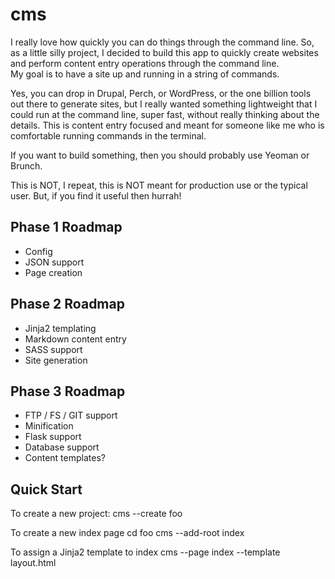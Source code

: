 cms
===============
I really love how quickly you can do things through the command line.  So, as a little silly project, I decided
to build this app to quickly create websites and perform content entry operations through the command line.  
My goal is to have a site up and running in a string of commands.  

Yes, you can drop in Drupal, Perch, or WordPress, or the one billion tools out there to generate sites, but
I really wanted something lightweight that I could run at the command line, super fast, without really thinking
about the details.  This is content entry focused and meant for someone like me who is comfortable running
commands in the terminal.

If you want to build something, then you should probably use Yeoman or Brunch.

This is NOT, I repeat, this is NOT meant for production use or the typical user.  But, if you find it useful
then hurrah!


Phase 1 Roadmap
---------------------
- Config
- JSON support
- Page creation

Phase 2 Roadmap
---------------------
- Jinja2 templating
- Markdown content entry
- SASS support
- Site generation

Phase 3 Roadmap
---------------------
- FTP / FS / GIT support
- Minification
- Flask support
- Database support
- Content templates?


Quick Start
---------------------
To create a new project:
cms --create foo

To create a new index page
cd foo
cms --add-root index

To assign a Jinja2 template to index
cms --page index --template layout.html
